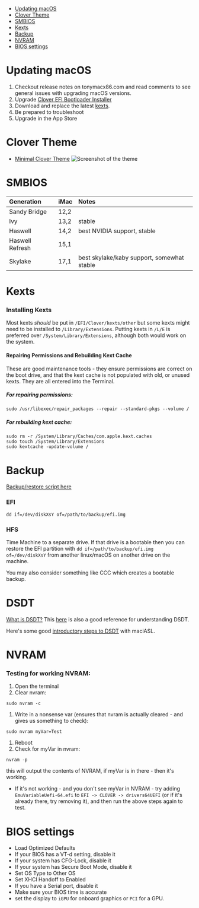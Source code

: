 - [Updating macOS](#updating-macos)
- [Clover Theme](#clover-theme)
- [SMBIOS](#smbios)
- [Kexts](#kexts)
- [Backup](#backup)
- [NVRAM](#nvram)
- [BIOS settings](#bios-settings)

# Updating macOS
1. Checkout release notes on tonymacx86.com and read comments to see general issues with upgrading macOS versions.
1. Upgrade [Clover EFI Bootloader Installer](https://sourceforge.net/projects/cloverefiboot/)
1. Download and replace the latest [kexts](./setup.md#what-you-need).
1. Be prepared to troubleshoot
1. Upgrade in the App Store


# Clover Theme
- [Minimal Clover Theme](https://github.com/theracermaster/clover-minimal)
![Screenshot of the theme](http://i.imgbox.com/4gssLdSI.png)

# SMBIOS

Generation | iMac | Notes
:----|:----|:----
Sandy Bridge | 12,2 |
Ivy | 13,2 | stable
Haswell | 14,2 | best NVIDIA support, stable
Haswell Refresh | 15,1 |
Skylake | 17,1 | best skylake/kaby support, somewhat stable

# Kexts

### Installing Kexts
Most kexts _should_ be put in `/EFI/Clover/kexts/other` but some kexts might need to be installed to `/Library/Extensions`. Putting kexts in `/L/E` is preferred over `/System/Library/Extensions`, although both would work on the system.

#### Repairing Permissions and Rebuilding Kext Cache
These are good maintenance tools - they ensure permissions are correct on the boot drive, and that the kext cache is not populated with old, or unused kexts. They are all entered into the Terminal.
##### For repairing permissions:
```
sudo /usr/libexec/repair_packages --repair --standard-pkgs --volume /
```

##### For rebuilding kext cache:
```
sudo rm -r /System/Library/Caches/com.apple.kext.caches
sudo touch /System/Library/Extensions
sudo kextcache -update-volume /
```

# Backup
[Backup/restore script here](https://github.com/corpnewt/EFI-Backup-Restore)

### EFI
```
dd if=/dev/diskXsY of=/path/to/backup/efi.img
```

### HFS
Time Machine to a separate drive. If that drive is a bootable then you can restore the EFI partition with `dd if=/path/to/backup/efi.img of=/dev/diskXsY` from another linux/macOS on another drive on the machine.

You may also consider something like CCC which creates a bootable backup.


# DSDT
[What is DSDT?](http://wiki.osx86project.org/wiki/index.php/DSDT) This [here](https://clover-wiki.zetam.org/Fixing-DSDT) is also a good reference for understanding DSDT.

Here's some good [introductory steps to DSDT](http://www.macbreaker.com/2014/03/how-to-edit-your-own-dsdt-with-maciasl.html) with maciASL.


# NVRAM

### Testing for working NVRAM:
1. Open the terminal
1. Clear nvram:
```
sudo nvram -c
```
1. Write in a nonsense var (ensures that nvram is actually cleared - and gives us something to check):
```
sudo nvram myVar=Test
```
1. Reboot
1. Check for myVar in nvram:
```
nvram -p
```
this will output the contents of NVRAM, if myVar is in there - then it's working.
  - If it's not working - and you don't see myVar in NVRAM - try adding `EmuVariableUefi-64.efi` to `EFI -> CLOVER -> drivers64UEFI` (or if it's already there, try removing it), and then run the above steps again to test.


# BIOS settings
+ Load Optimized Defaults
+ If your BIOS has a VT-d setting, disable it
+ If your system has CFG-Lock, disable it
+ If your system has Secure Boot Mode, disable it
+ Set OS Type to Other OS
+ Set XHCI Handoff to Enabled
+ If you have a Serial port, disable it
+ Make sure your BIOS time is accurate
+ set the display to `iGPU` for onboard graphics or `PCI` for a GPU.
